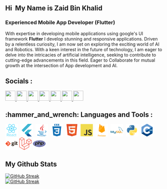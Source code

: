 <h2>
  Hi <img src="https://user-images.githubusercontent.com/18350557/176309783-0785949b-9127-417c-8b55-ab5a4333674e.gif" alt="" style="max-width: 100%; display: inline-block;" data-target="animated-image.originalImage">
My Name is Zaid Bin Khalid
</h2>
<h3>
  Experienced Mobile App Developer (Flutter)
</h3>
<p dir="auto">
  With expertise in developing mobile applications using google's UI framework <b>Flutter</b> I develop stunning and responsive applications. Driven by a relentless curiosity, I am now set on exploring the exciting world of AI and Robotics. With a keen interest in the future of technology, I am eager to delve into the intricacies of artificial intelligence, seeking to contribute to cutting-edge advancements in this field. Eager to Collaborate for mutual growth at the intersection of App development and AI.
</p>
<!---
zaid123khalid/zaid123khalid is a ✨ special ✨ repository because its `README.md` (this file) appears on your GitHub profile.
You can click the Preview link to take a look at your changes.
---><h2> Socials :</h2>
<p align="left" dir="auto">
  <a href="https://dev.to/zaid123khalid" rel="nofollow">
    <themed-picture data-catalyst-inline="true" data-catalyst=""
      ><picture>
        <source
          media="(prefers-color-scheme: light),(prefers-color-scheme: dark)"
          srcset="
            https://raw.githubusercontent.com/danielcranney/readme-generator/main/public/icons/socials/devdotto-dark.svg
          "
          class="source-dark"
        />
        <source
          media="not all"
          srcset="
            https://raw.githubusercontent.com/danielcranney/readme-generator/main/public/icons/socials/devdotto.svg
          "
          class="source-dark"
        />
        <img
          src="https://raw.githubusercontent.com/danielcranney/readme-generator/main/public/icons/socials/devdotto.svg"
          width="32"
          height="32"
          style="visibility: visible; max-width: 100%"
        /> </picture
    ></themed-picture>
  </a>
  <a href="https://www.facebook.com/zaid.khalid.37625843/" rel="nofollow">
    <themed-picture data-catalyst-inline="true" data-catalyst=""
      ><picture>
        <source
          media="(prefers-color-scheme: light),(prefers-color-scheme: dark)"
          srcset="
            https://raw.githubusercontent.com/danielcranney/readme-generator/main/public/icons/socials/facebook-dark.svg
          "
          class="source-dark"
        />
        <source
          media="not all"
          srcset="
            https://raw.githubusercontent.com/danielcranney/readme-generator/main/public/icons/socials/facebook.svg
          "
          class="source-light"
        />
        <img
          src="https://raw.githubusercontent.com/danielcranney/readme-generator/main/public/icons/socials/facebook.svg"
          width="32"
          height="32"
          style="visibility: visible; max-width: 100%"
        /> </picture
    ></themed-picture>
  </a>
  <a href="https://www.github.com/zaid123khalid">
    <themed-picture data-catalyst-inline="true" data-catalyst=""
      ><picture>
        <source
          media="(prefers-color-scheme: light),(prefers-color-scheme: dark)"
          srcset="
            https://raw.githubusercontent.com/danielcranney/readme-generator/main/public/icons/socials/github-dark.svg
          "
          class="source-dark"
        />
        <source
          media="not all"
          srcset="
            https://raw.githubusercontent.com/danielcranney/readme-generator/main/public/icons/socials/github.svg
          "
          class="source-light"
        />
        <img
          src="https://raw.githubusercontent.com/danielcranney/readme-generator/main/public/icons/socials/github.svg"
          width="32"
          height="32"
          style="visibility: visible; max-width: 100%"
        /> </picture
    ></themed-picture>
  </a>
  <a href="https://www.instagram.com/_zaid.khalid/" rel="nofollow">
    <themed-picture data-catalyst-inline="true" data-catalyst=""
      ><picture>
        <source
          media="(prefers-color-scheme: light),(prefers-color-scheme: dark)"
          srcset="/abdullahabid04/abdullahabid04/raw/main/undefined"
          class="source-dark"
        />
        <source
          media="not all"
          srcset="
            https://raw.githubusercontent.com/danielcranney/readme-generator/main/public/icons/socials/instagram.svg
          "
          class="source-light"
        />
        <img
          src="https://raw.githubusercontent.com/danielcranney/readme-generator/main/public/icons/socials/instagram.svg"
          width="32"
          height="32"
        /> </picture
    ></themed-picture>
  </a>
  <a href="https://medium.com/@zaidbinkhalid" rel="nofollow">
    <themed-picture data-catalyst-inline="true" data-catalyst=""
      ><picture>
        <source
          media="(prefers-color-scheme: light),(prefers-color-scheme: dark)"
          srcset="
            https://raw.githubusercontent.com/danielcranney/readme-generator/main/public/icons/socials/medium-dark.svg
          "
          class="source-dark"
        />
        <source
          media="not all"
          srcset="
            https://raw.githubusercontent.com/danielcranney/readme-generator/main/public/icons/socials/medium.svg
          "
          class="source-light"
        />
        <img
          src="https://raw.githubusercontent.com/danielcranney/readme-generator/main/public/icons/socials/medium.svg"
          width="32"
          height="32"
          style="visibility: visible; max-width: 100%"
        /> </picture
    ></themed-picture>
  </a>
  <a
    href="https://stackoverflow.com/users/20469267/zaid-khalid"
    rel="nofollow"
  >
    <themed-picture data-catalyst-inline="true" data-catalyst=""
      ><picture>
        <source
          media="(prefers-color-scheme: light),(prefers-color-scheme: dark)"
          srcset="/abdullahabid04/abdullahabid04/raw/main/undefined"
          class="source-dark"
        />
        <source
          media="not all"
          srcset="
            https://raw.githubusercontent.com/danielcranney/readme-generator/main/public/icons/socials/stackoverflow.svg
          "
          class="source-light"
        />
        <img
          src="https://raw.githubusercontent.com/danielcranney/readme-generator/main/public/icons/socials/stackoverflow.svg"
          width="32"
          height="32"
        /> </picture
    ></themed-picture>
  </a>
  <a href="https://www.threads.net/@_zaid.khalid" rel="nofollow">
    <themed-picture data-catalyst-inline="true" data-catalyst=""
      ><picture>
        <source
          media="(prefers-color-scheme: light),(prefers-color-scheme: dark)"
          srcset="
            https://raw.githubusercontent.com/danielcranney/readme-generator/main/public/icons/socials/threads-dark.svg
          "
          class="source-dark"
        />
        <source
          media="not all"
          srcset="
            https://raw.githubusercontent.com/danielcranney/readme-generator/main/public/icons/socials/threads.svg
          "
          class="source-light"
        />
        <img
          src="https://raw.githubusercontent.com/danielcranney/readme-generator/main/public/icons/socials/threads.svg"
          width="32"
          height="32"
          style="visibility: visible; max-width: 100%"
        /> </picture
    ></themed-picture>
  </a>
</p>
<h2>:hammer_and_wrench: Languages and Tools :</h2>
<div>
  <img src="https://github.com/devicons/devicon/blob/master/icons/react/react-original-wordmark.svg" title="React" alt="React" width="40" height="40"/>&nbsp;
  <img src="https://github.com/devicons/devicon/blob/master/icons/flutter/flutter-original.svg" title="Flutter" alt="Flutter" width="40" height="40"/>&nbsp;
  <img src="https://github.com/devicons/devicon/blob/master/icons/java/java-original.svg" title="Java" alt="Java" width="40" height="40"/>&nbsp;
  <img src="https://github.com/devicons/devicon/blob/master/icons/css3/css3-plain-wordmark.svg"  title="CSS3" alt="CSS" width="40" height="40"/>&nbsp;
  <img src="https://github.com/devicons/devicon/blob/master/icons/html5/html5-original.svg" title="HTML5" alt="HTML" width="40" height="40"/>&nbsp;
  <img src="https://github.com/devicons/devicon/blob/master/icons/javascript/javascript-original.svg" title="JavaScript" alt="JavaScript" width="40" height="40"/>&nbsp;
  <img src="https://github.com/devicons/devicon/blob/master/icons/firebase/firebase-plain-wordmark.svg" title="Firebase" alt="Firebase" width="40" height="40"/>&nbsp;
  <img src="https://github.com/devicons/devicon/blob/master/icons/mysql/mysql-original-wordmark.svg" title="MySQL"  alt="MySQL" width="40" height="40"/>&nbsp;
  <img src="https://github.com/devicons/devicon/blob/master/icons/python/python-original.svg" title="Python" alt="Python" width="40" height="40"/>&nbsp;
  <img src="https://github.com/devicons/devicon/blob/master/icons/cplusplus/cplusplus-original.svg" title="C++" alt="C++" width="40" height="40"/>&nbsp;
  <img src="https://github.com/devicons/devicon/blob/master/icons/git/git-original-wordmark.svg" title="Git" **alt="Git" width="40" height="40"/>
  <img src="https://github.com/devicons/devicon/blob/master/icons/laravel/laravel-original.svg" title="Laravel" **alt="Laravel" width="40" height="40" />
  <img src="https://github.com/devicons/devicon/blob/master/icons/php/php-original.svg" title="PHP" **alt="PHP" width="40" height="40" />
</div>
<h2>My Github Stats</h2>
<a href="https://git.io/streak-stats"><img src="https://github-readme-streak-stats.herokuapp.com?user=zaid123khalid&theme=dark&background=000000" alt="GitHub Streak"/></a><br/>
<a href="https://git.io/streak-stats"><img src="https://github-readme-stats.vercel.app/api/top-langs/?username=zaid123khalid&theme=dark&background=000000" alt="GitHub Streak"/></a>
